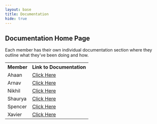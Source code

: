 ```yaml
---
layout: base
title: Documentation
hide: true
---
```


## Documentation Home Page
Each member has their own individual documentation section where they outline what they've been doing and how.


<table>
    <tr>
        <th>Member</th>
        <th>Link to Documentation</th>
    </tr>
    <tr>
        <td>Ahaan</td>
        <td><a href="{{site.baseurl}}/documentation/ahaan/ahaan.html">Click Here</a></td>
    </tr>
    <tr>
        <td>Arnav</td>
        <td><a href="{{site.baseurl}}/documentation/arnav/arnav.html">Click Here</a></td>
    </tr>
    <tr>
        <td>Nikhil</td>
        <td><a href="{{site.baseurl}}/documentation/nikhil/nikhil.html">Click Here</a></td>
    </tr>
    <tr>
        <td>Shaurya</td>
        <td><a href="{{site.baseurl}}/documentation/shaurya/shaurya.html">Click Here</a></td>
    </tr>
    <tr>
        <td>Spencer</td>
        <td><a href="{{site.baseurl}}/documentation/spencer/spencer.html">Click Here</a></td>
    </tr>
    <tr>
        <td>Xavier</td>
        <td><a href="{{site.baseurl}}/documentation/xavier/xavier.html">Click Here</a></td>
    </tr>
</table>